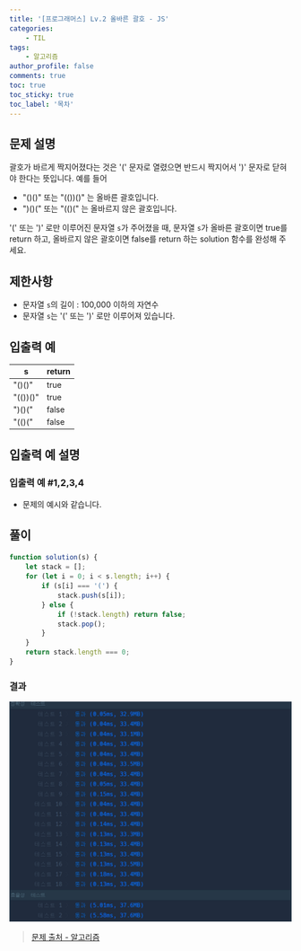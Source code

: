 ```yaml
---
title: '[프로그래머스] Lv.2 올바른 괄호 - JS'
categories:
    - TIL
tags:
    - 알고리즘
author_profile: false
comments: true
toc: true
toc_sticky: true
toc_label: '목차'
---
```


## 문제 설명

괄호가 바르게 짝지어졌다는 것은 '(' 문자로 열렸으면 반드시 짝지어서 ')' 문자로 닫혀야 한다는 뜻입니다. 예를 들어

-   "()()" 또는 "(())()" 는 올바른 괄호입니다.
-   ")()(" 또는 "(()(" 는 올바르지 않은 괄호입니다.

'(' 또는 ')' 로만 이루어진 문자열 `s`가 주어졌을 때, 문자열 `s`가 올바른 괄호이면 true를 return 하고, 올바르지 않은 괄호이면 false를 return 하는 solution 함수를 완성해 주세요.

## 제한사항

-   문자열 `s`의 길이 : 100,000 이하의 자연수
-   문자열 `s`는 '(' 또는 ')' 로만 이루어져 있습니다.

## 입출력 예

| s        | return |
| -------- | ------ |
| "()()"   | true   |
| "(())()" | true   |
| ")()("   | false  |
| "(()("   | false  |

## 입출력 예 설명

### 입출력 예 #1,2,3,4

-   문제의 예시와 같습니다.

## 풀이

```javascript
function solution(s) {
    let stack = [];
    for (let i = 0; i < s.length; i++) {
        if (s[i] === '(') {
            stack.push(s[i]);
        } else {
            if (!stack.length) return false;
            stack.pop();
        }
    }
    return stack.length === 0;
}
```

### 결과

![result1](/assets/images/2023/09/30/algorithm-81-result1.png)

> [문제 출처 - 알고리즘](https://school.programmers.co.kr/learn/courses/30/lessons/12909)
